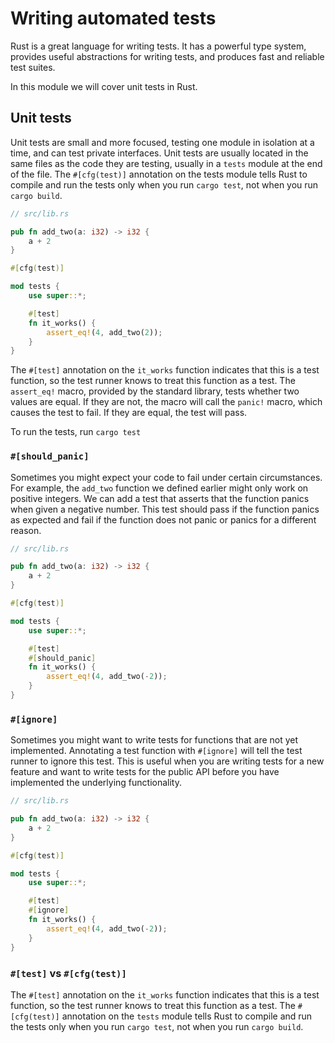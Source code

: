 # Writing automated tests

Rust is a great language for writing tests. It has a powerful type system, provides useful abstractions for writing tests, and produces fast and reliable test suites.

In this module we will cover unit tests in Rust.

## Unit tests

Unit tests are small and more focused, testing one module in isolation at a time, and can test private interfaces. Unit tests are usually located in the same files as the code they are testing, usually in a `tests` module at the end of the file. The `#[cfg(test)]` annotation on the tests module tells Rust to compile and run the tests only when you run `cargo test`, not when you run `cargo build`.

```rust
// src/lib.rs

pub fn add_two(a: i32) -> i32 {
    a + 2
}

#[cfg(test)]

mod tests {
    use super::*;

    #[test]
    fn it_works() {
        assert_eq!(4, add_two(2));
    }
}
```

The `#[test]` annotation on the `it_works` function indicates that this is a test function, so the test runner knows to treat this function as a test. The `assert_eq!` macro, provided by the standard library, tests whether two values are equal. If they are not, the macro will call the `panic!` macro, which causes the test to fail. If they are equal, the test will pass.

To run the tests, run `cargo test`


### `#[should_panic]`

Sometimes you might expect your code to fail under certain circumstances. For example, the `add_two` function we defined earlier might only work on positive integers. We can add a test that asserts that the function panics when given a negative number. This test should pass if the function panics as expected and fail if the function does not panic or panics for a different reason.

```rust
// src/lib.rs

pub fn add_two(a: i32) -> i32 {
    a + 2
}

#[cfg(test)]

mod tests {
    use super::*;

    #[test]
    #[should_panic]
    fn it_works() {
        assert_eq!(4, add_two(-2));
    }
}
```

### `#[ignore]`

Sometimes you might want to write tests for functions that are not yet implemented. Annotating a test function with `#[ignore]` will tell the test runner to ignore this test. This is useful when you are writing tests for a new feature and want to write tests for the public API before you have implemented the underlying functionality.

```rust
// src/lib.rs

pub fn add_two(a: i32) -> i32 {
    a + 2
}

#[cfg(test)]

mod tests {
    use super::*;

    #[test]
    #[ignore]
    fn it_works() {
        assert_eq!(4, add_two(-2));
    }
}
```

### `#[test]` vs `#[cfg(test)]`

The `#[test]` annotation on the `it_works` function indicates that this is a test function, so the test runner knows to treat this function as a test. The `#[cfg(test)]` annotation on the `tests` module tells Rust to compile and run the tests only when you run `cargo test`, not when you run `cargo build`.